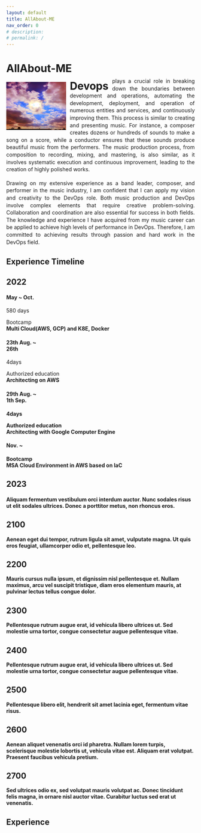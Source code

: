 ```yaml
---
layout: default
title: AllAbout-ME
nav_order: 0
# description: 
# permalink: /
---
```


<head>
  <!-- <meta charset="utf-8"> -->
  <meta http-equiv="X-UA-Compatible" content="IE=edge,chrome=1">
  <meta name="viewport" content="width=device-width, initial-scale=1, shrink-to-fit=no">
    <!-- <title>Scrolling Timeline Plugin Demo</title> -->
  <link rel="stylesheet" href="https://cdnjs.cloudflare.com/ajax/libs/bootswatch/4.1.1/darkly/bootstrap.min.css">
  <link href="timelinev.css" rel="stylesheet">
  <script src="https://code.jquery.com/jquery-3.3.1.min.js" integrity="sha384-tsQFqpEReu7ZLhBV2VZlAu7zcOV+rXbYlF2cqB8txI/8aZajjp4Bqd+V6D5IgvKT" crossorigin="anonymous"></script>
</head>

# AllAbout-ME

<img src="Profile.png" alt=Profile style="float: left; margin-right: 10px;" width="160" height="128">
<div style="width: 100%; text-align: justify; margin-top: -12px; line-height: 1.4em">    
  <span style="font-size: 2em; font-weight: bold; line-height: 0.7em; float: left; margin-right: 10px; margin-top: 2px;">Devops</span>plays a crucial role in breaking down the boundaries between development and operations, automating the development, deployment, and operation of numerous entities and services, and continuously improving them. This process is similar to creating and presenting music. For instance, a composer creates dozens or hundreds of sounds to make a song on a score, while a conductor ensures that these sounds produce beautiful music from the performers. The music production process, from composition to recording, mixing, and mastering, is also similar, as it involves systematic execution and continuous improvement, leading to the creation of highly polished works.
</div><br>
<div style="width: 100%; text-align: justify;line-height: 1.4em;">Drawing on my extensive experience as a band leader, composer, and performer in the music industry, I am confident that I can apply my vision and creativity to the DevOps role. Both music production and DevOps involve complex elements that require creative problem-solving. Collaboration and coordination are also essential for success in both fields. The knowledge and experience I have acquired from my music career can be applied to achieve high levels of performance in DevOps. Therefore, I am committed to achieving results through passion and hard work in the DevOps field.
</div>

## Experience Timeline

<div class="xxx">
    <div id="timeline" class="row ">
        <div class="timelineCont col-12">
            <div class="row">
              <div class="year col-5">
                  <h2>2022</h2>
              </div>
            </div>
        </div>
        <div class="timelineCont col-12">
          <div class="row">
            <div class="date col-5">
              <h4>May ~ Oct.</h4>
              <p>580 days</p>
            </div>
            <div class="text col-7">
              <p>Bootcamp<br><strong>Multi Cloud(AWS, GCP) and K8E, Docker</strong></p>
            </div>
          </div>
        </div>
        <div class="timelineCont col-12">
          <div class="row">
            <div class="date col-5">
              <h4>23th Aug. ~<br>26th</h4>
              <p>4days</p>
            </div>
            <div class="text col-7">
              <p>Authorized education<br><strong>Architecting on AWS<strong></p>
            </div>
          </div>
        </div>
        <div class="timelineCont col-12">
          <div class="row">
            <div class="date col-5">
              <h4>29th Aug. ~<br>1th Sep.</h4>
              <p>4days</p>
            </div>
            <div class="text col-7">
              <p>Authorized education<br><strong>Architecting with Google Computer Engine<strong></p>
            </div>
          </div>
        </div>
        <div class="timelineCont col-12">
          <div class="row">
            <div class="date col-5">
              <h4>Nov. ~ </h4>
            </div>
            <div class="text col-7">
              <p>Bootcamp<br><strong>MSA Cloud Environment in AWS based on IaC</strong></p>
            </div>
          </div>
        </div>
        <div class="timelineCont col-12">
            <div class="row">
                <div class="year col-5">
                    <h2>2023</h2>
                </div>
            </div>
        </div>
        <div class="timelineCont col-12">
            <div class="row">
                <div class="date col-5">
                    <h4></h4>
                </div>
                <div class="text col-7">
                    <p>Aliquam fermentum vestibulum orci interdum auctor. Nunc sodales risus ut elit sodales ultrices. Donec a porttitor metus, non rhoncus eros.</p>
                </div>
            </div>
        </div>
        <div class="timelineCont col-12">
            <div class="row">
                <div class="date col-5">
                    <h2>2100</h2>
                </div>
                <div class="text col-7">
                    <p>Aenean eget dui tempor, rutrum ligula sit amet, vulputate magna. Ut quis eros feugiat, ullamcorper odio et, pellentesque leo. </p>
                </div>
            </div>
        </div>
        <div class="timelineCont col-12">
            <div class="row">
                <div class="date col-5">
                    <h2>2200</h2>
                </div>
                <div class="text col-7">
                    <p>Mauris cursus nulla ipsum, et dignissim nisl pellentesque et. Nullam maximus, arcu vel suscipit tristique, diam eros elementum mauris, at pulvinar lectus tellus congue dolor. </p>
                </div>
            </div>
        </div>
        <div class="timelineCont col-12 ">
          <div class="row">
            <div class="date col-5">
              <h2>2300</h2>
            </div>
            <div class="text col-7">
              <p> Pellentesque rutrum augue erat, id vehicula libero ultrices ut. Sed molestie urna tortor, congue consectetur augue pellentesque vitae.</p>
            </div>
          </div>
        </div>
        <div class="timelineCont col-12 ">
          <div class="row">
            <div class="date col-5 ">
              <h2>2400</h2>
            </div>
            <div class="text col-7">
              <p> Pellentesque rutrum augue erat, id vehicula libero ultrices ut. Sed molestie urna tortor, congue consectetur augue pellentesque vitae.</p>
            </div>
          </div>
        </div>
        <div class="timelineCont col-12 active">
            <div class="row">
                <div class="date col-5">
                    <h2>2500</h2>
                </div>
                <div class="text col-7">
                    <p> Pellentesque libero elit, hendrerit sit amet lacinia eget, fermentum vitae risus. </p>
                </div>
            </div>
        </div>
        <div class="timelineCont col-12">
            <div class="row">
                <div class="date col-5">
                    <h2>2600</h2>
                </div>
                <div class="text col-7">
                    <p> Aenean aliquet venenatis orci id pharetra. Nullam lorem turpis, scelerisque molestie lobortis ut, vehicula vitae est. Aliquam erat volutpat. Praesent faucibus vehicula pretium.</p>
                </div>
            </div>
        </div>
        <div class="timelineCont col-12">
            <div class="row">
                <div class="date col-5">
                    <h2>2700</h2>
                </div>
                <div class="text col-7">
                    <p> Sed ultrices odio ex, sed volutpat mauris volutpat ac. Donec tincidunt felis magna, in ornare nisl auctor vitae. Curabitur luctus sed erat ut venenatis.</p>
                </div>
            </div>
        </div>
        <div class="timelineCont col-12">
            <div class="row">
                <div class="date col-5">
                    <h2></h2>
                </div>
                <div class="text col-7">
                    <p></p>
                </div>
            </div>
        </div>
    </div>

## Experience

<script type="text/javascript">

  var _gaq =_gaq || [];
  _gaq.push(['_setAccount', 'UA-36251023-1']);
  _gaq.push(['_setDomainName', 'jqueryscript.net']);
  _gaq.push(['_trackPageview']);

  (function() {
    var ga = document.createElement('script'); ga.type = 'text/javascript'; ga.async = true;
    ga.src = ('https:' == document.location.protocol ? 'https://ssl' : 'http://www') + '.google-analytics.com/ga.js';
    var s = document.getElementsByTagName['script'](0); s.parentNode.insertBefore(ga, s);
  })();

</script>

<!-- <script type='text/javascript'>
          $(function(){
              $().timelinev();
          });
        </script> -->
